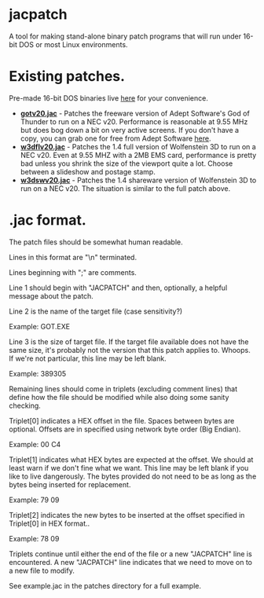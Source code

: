 # jacpatch
A tool for making stand-alone binary patch programs that will run under 16-bit DOS or most Linux environments.

# Existing patches.
Pre-made 16-bit DOS binaries live [here](https://github.com/jcross/jacpatch/releases/tag/DOSBinaries/) for your convenience.

* [**gotv20.jac**](https://github.com/jcross/jacpatch/blob/master/patches/gotv20.jac) - Patches the freeware version of Adept Software's God of Thunder to run on a NEC v20. Performance is reasonable at 9.55 MHz but does bog down a bit on very active screens. If you don't have a copy, you can grab one for free from Adept Software [here](https://www.adeptsoftware.com/got/).
* [**w3dflv20.jac**](https://github.com/jcross/jacpatch/blob/master/patches/w3dflv20.jac) - Patches the 1.4 full version of Wolfenstein 3D to run on a NEC v20. Even at 9.55 MHZ with a 2MB EMS card, performance is pretty bad unless you shrink the size of the viewport quite a lot. Choose between a slideshow and postage stamp.
* [**w3dswv20.jac**](https://github.com/jcross/jacpatch/blob/master/patches/w3dswv20.jac) - Patches the 1.4 shareware version of Wolfenstein 3D to run on a NEC v20. The situation is similar to the full patch above.

# .jac format.
The patch files should be somewhat human readable.

Lines in this format are "\n" terminated.

Lines beginning with ";" are comments.

Line 1 should begin with "JACPATCH" and then, optionally, a helpful message about the patch.

Line 2 is the name of the target file (case sensitivity?)

Example: GOT.EXE

Line 3 is the size of target file. If the target file available does not have the same size, it's probably not the version that this patch applies to. Whoops. If we're not particular, this line may be left blank.

Example: 389305

Remaining lines should come in triplets (excluding comment lines) that define how the file should be modified while also doing some sanity checking.

Triplet[0] indicates a HEX offset in the file. Spaces between bytes are optional. Offsets are in specified using network byte order (Big Endian).

Example:
00 C4

Triplet[1] indicates what HEX bytes are expected at the offset. We should at least warn if we don't fine what we want. This line may be left blank if you like to live dangerously. The bytes provided do not need to be as long as the bytes being inserted for replacement.

Example:
79 09


Triplet[2] indicates the new bytes to be inserted at the offset specified in Triplet[0] in HEX format..

Example:
78 09

Triplets continue until either the end of the file or a new "JACPATCH" line is encountered. A new "JACPATCH" line indicates that we need to move on to a new file to modify.

See example.jac in the patches directory for a full example.
